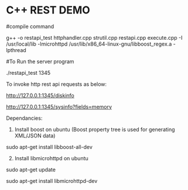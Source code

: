 # C++ REST DEMO 
#compile command

g++ -o restapi_test httphandler.cpp  strutil.cpp  restapi.cpp execute.cpp -I /usr/local/lib -lmicrohttpd /usr/lib/x86_64-linux-gnu/libboost_regex.a -lpthread

#To Run the server program


./restapi_test 1345

To invoke http rest api requests as below:



http://127.0.0.1:1345/diskinfo


http://127.0.0.1:1345/sysinfo?fields=memory

Dependancies:
1) Install boost on ubuntu (Boost property tree is used for generating XML/JSON data)

sudo apt-get install libboost-all-dev

2) Install libmicrohttpd on ubuntu

sudo apt-get update

sudo apt-get install libmicrohttpd-dev


